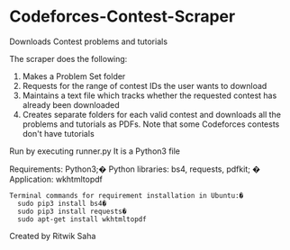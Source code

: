 # Codeforces-Contest-Scraper
Downloads Contest problems and tutorials

The scraper does the following:
  1. Makes a Problem Set folder
  2. Requests for the range of contest IDs the user wants to download
  3. Maintains a text file which tracks whether the requested contest has already been downloaded
  4. Creates separate folders for each valid contest and downloads all the problems and tutorials as PDFs. Note that some Codeforces contests don't have tutorials
  
Run by executing runner.py
It is a Python3 file

Requirements: 
    Python3;�
    Python libraries: bs4, requests, pdfkit; �
    Application: wkhtmltopdf
              
    Terminal commands for requirement installation in Ubuntu:�
      sudo pip3 install bs4�
      sudo pip3 install requests�
      sudo apt-get install wkhtmltopdf

Created by Ritwik Saha

